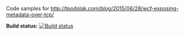 Code samples for
http://tpodolak.com/blog/2015/06/28/wcf-exposing-metadata-over-tcp/

**Build status:** [![Build status](https://ci.appveyor.com/api/projects/status/hq1gv9xdcltxvyaj?svg=true)](https://ci.appveyor.com/project/tpodolak/blog-peawg)
